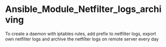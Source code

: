 # Ansible_Module_Netfilter_logs_archiving
To create a daemon with iptables rules, add prefix to netfilter logs, export own netfilter logs and archive the netfilter logs on remote server every day
